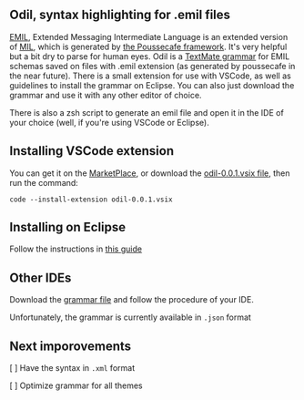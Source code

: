 ## Odil, syntax highlighting for .emil files

[EMIL](https://github.com/pousse-cafe/pousse-cafe/wiki/Introduction-to-EMIL), Extended Messaging Intermediate Language is an extended version of [MIL](https://github.com/jelster/CqrsMessagingTools/wiki/MIL-Walkthrough), which is generated by [the Poussecafe framework](https://github.com/pousse-cafe). It's very helpful but a bit dry to parse for human eyes.
Odil is a [TextMate grammar](https://macromates.com/manual/en/language_grammars) for EMIL schemas saved on files with .emil extension (as generated by poussecafe in the near future).
There is a small extension for use with VSCode, as well as guidelines to install the grammar on Eclipse. You can also just download the grammar and use it with any other editor of choice.

There is also a zsh script to generate an emil file and open it in the IDE of your choice (well, if you're using VSCode or Eclipse).

## Installing VSCode extension

You can get it on the [MarketPlace](https://marketplace.visualstudio.com/items?itemName=Quang.odil), or download the [odil-0.0.1.vsix file](https://github.com/quang-le/odil/blob/master/odil-0.0.1.vsix), then run the command:

`code --install-extension odil-0.0.1.vsix`

## Installing on Eclipse

Follow the instructions in [this guide](https://github.com/quang-le/odil/blob/master/add_grammar_eclipse.md)

## Other IDEs

Download the [grammar file](https://github.com/quang-le/odil/blob/master/vscode/odil-extension/syntaxes/emil.tmLanguage.json) and follow the procedure of your IDE.

Unfortunately, the grammar is currently available in `.json` format

## Next imporovements

[ ] Have the syntax in `.xml` format

[ ] Optimize grammar for all themes
